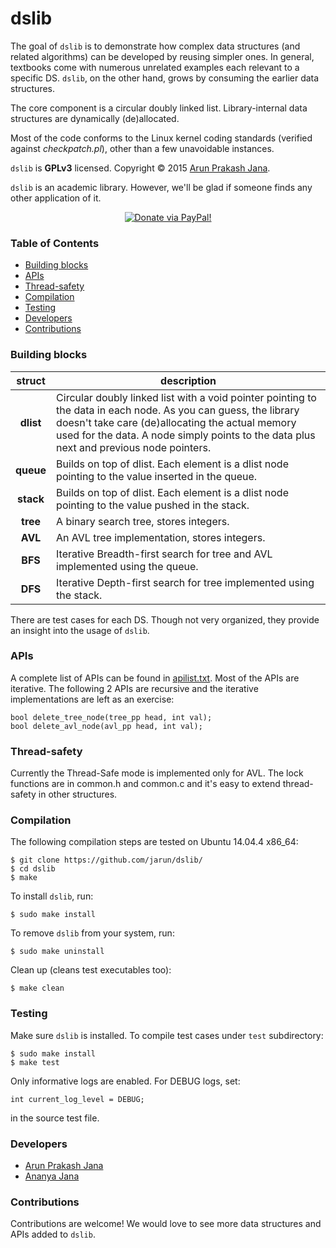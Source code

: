 # dslib
The goal of `dslib` is to demonstrate how complex data structures (and related algorithms) can be developed by reusing simpler ones. In general, textbooks come with numerous unrelated examples each relevant to a specific DS. `dslib`, on the other hand, grows by consuming the earlier data structures.

The core component is a circular doubly linked list. Library-internal data structures are dynamically (de)allocated.

Most of the code conforms to the Linux kernel coding standards (verified against *checkpatch.pl*), other than a few unavoidable instances.

`dslib` is **GPLv3** licensed. Copyright © 2015 [Arun Prakash Jana](mailto:engineerarun@gmail.com).

`dslib` is an academic library. However, we'll be glad if someone finds any other application of it.

<p align="center">
<a href="https://www.paypal.com/cgi-bin/webscr?cmd=_s-xclick&hosted_button_id=RMLTQ76JSXJ4Q"><img src="https://img.shields.io/badge/PayPal-donate-1eb0fc.svg" alt="Donate via PayPal!" /></a>
</p>

### Table of Contents
- [Building blocks](#building-blocks)
- [APIs](#apis)
- [Thread-safety](#thread-safety)
- [Compilation](#compilation)
- [Testing](#testing)
- [Developers](#developers)
- [Contributions](#contributions)

### Building blocks
| struct | description |
| :---: | --- |
| **dlist** | Circular doubly linked list with a void pointer pointing to the data in each node. As you can guess, the library doesn't take care (de)allocating the actual memory used for the data. A node simply points to the data plus next and previous node pointers. |
| **queue** | Builds on top of dlist. Each element is a dlist node pointing to the value inserted in the queue. |
| **stack** | Builds on top of dlist. Each element is a dlist node pointing to the value pushed in the stack. |
| **tree** | A binary search tree, stores integers. |
| **AVL** | An AVL tree implementation, stores integers. |
| **BFS** | Iterative Breadth-first search for tree and AVL implemented using the queue. |
| **DFS** | Iterative Depth-first search for tree implemented using the stack. |

There are test cases for each DS. Though not very organized, they provide an insight into the usage of `dslib`.

### APIs
A complete list of APIs can be found in [apilist.txt](https://github.com/jarun/dslib/blob/master/apilist.txt). Most of the APIs are iterative.
The following 2 APIs are recursive and the iterative implementations are left as an exercise:

```
bool delete_tree_node(tree_pp head, int val);
bool delete_avl_node(avl_pp head, int val);
```

### Thread-safety
Currently the Thread-Safe mode is implemented only for AVL. The lock functions are in common.h and common.c and it's easy to extend thread-safety in other structures.

### Compilation
The following compilation steps are tested on Ubuntu 14.04.4 x86_64:

    $ git clone https://github.com/jarun/dslib/
    $ cd dslib
    $ make

To install `dslib`, run:

    $ sudo make install

To remove `dslib` from your system, run:

    $ sudo make uninstall

Clean up (cleans test executables too):

    $ make clean

### Testing
Make sure `dslib` is installed. To compile test cases under `test` subdirectory:

    $ sudo make install
    $ make test

Only informative logs are enabled. For DEBUG logs, set:

    int current_log_level = DEBUG;

in the source test file.

### Developers
- [Arun Prakash Jana](https://github.com/jarun)
- [Ananya Jana](https://github.com/ananyajana)

### Contributions
Contributions are welcome! We would love to see more data structures and APIs added to `dslib`.
